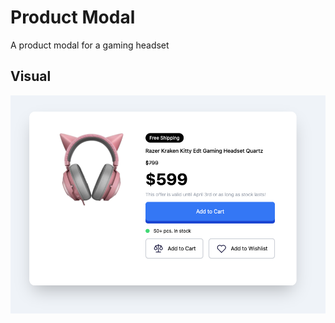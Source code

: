 # Product Modal

A product modal for a gaming headset

## Visual

!["Product Modal"](https://github.com/SJ-WJ/tailwind-from-scratch/blob/main/tailwind-mini-projects/product-modal/visual/product-modal.png)